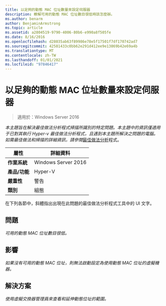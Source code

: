 ```yaml
---
title: 以足夠的動態 MAC 位址數量來設定伺服器
description: 瞭解可用的動態 MAC 位址數目很低時該怎麼辦。
ms.author: benarm
author: BenjaminArmstrong
ms.topic: article
ms.assetid: a2804519-9790-4006-80b6-e990a8f505fe
ms.date: 8/16/2016
ms.openlocfilehash: d28035ab63f89986e78e5f17501f7df170742ad7
ms.sourcegitcommit: 42581433c0bb62e291d412ee9e13869b42e69a4b
ms.translationtype: MT
ms.contentlocale: zh-TW
ms.lasthandoff: 01/01/2021
ms.locfileid: "97846417"
---
```

# <a name="configure-the-server-with-a-sufficient-amount-of-dynamic-mac-addresses"></a>以足夠的動態 MAC 位址數量來設定伺服器

>適用於：Windows Server 2016

*本主題旨在解決最佳做法分析程式掃描所識別的特定問題。本主題中的資訊僅適用于已對其執行 Hyper-v 最佳做法分析程式，且遇到本主題所解決之問題的電腦。如需最佳做法和掃描的詳細資訊，請參閱*[最佳做法分析](https://go.microsoft.com/fwlink/?LinkId=122786)程式。

|屬性|詳細資料|
|-|-|
|**作業系統**|Windows Server 2016|
|**產品/功能**|Hyper-V|
|**嚴重性**|警告|
|**類別**|組態|

在下列各節中，斜體指出出現在此問題的最佳做法分析程式工具中的 UI 文字。

## <a name="issue"></a>問題

*可用的動態 MAC 位址數目很低。*

## <a name="impact"></a>影響

*如果沒有可用的動態 MAC 位址，則無法啟動設定為使用動態 MAC 位址的虛擬機器。*

## <a name="resolution"></a>解決方案

*使用虛擬交換器管理員來查看和延伸動態位址的範圍。*



